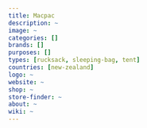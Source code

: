 ```yaml
---
title: Macpac
description: ~
image: ~
categories: []
brands: []
purposes: []
types: [rucksack, sleeping-bag, tent]
countries: [new-zealand]
logo: ~
website: ~
shop: ~
store-finder: ~
about: ~
wiki: ~
---
```

